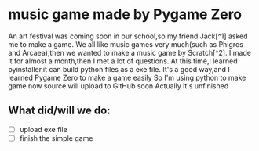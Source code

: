# music game made by Pygame Zero
An art festival was coming soon in our school,so my friend Jack[^1] asked me to make a game.
We all like music games very much(such as Phigros and Arcaea),then we wanted to make a music game by Scratch[^2].
I made it for almost a month,then I met a lot of questions.
At this time,I learned pyinstaller,it can build python files as a exe file.
It's a good way,and I learned Pygame Zero to make a game easily
So I'm using python to make game now
source will upload to GitHub soon
Actually it's unfinished
## What did/will we do:
- [ ] upload exe file
- [ ] finish the simple game
